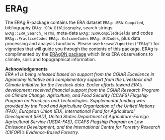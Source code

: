 # ERAg
The ERAg R-package contains the ERA dataset ```ERAg::ERA.Compiled```, bibliography ```ERAg::ERA_Bibliography```, search strings ```ERAg::ERA_Search_Terms```, meta-data ```ERAg::ERACompiledFields``` and codes ```ERAg::PracticeCodes``` ```ERAg::OutcomeCodes``` ```ERAg::EUCodes```, plus data processing and analysis functions. Please use ```browseVignettes("ERAg")``` for vignettes that will guide you through the contents of this package. ERAg is complimented by the [ERAgON package](https://github.com/EiA2030/ERAgON) which links ERA observations to climate, soils and topographical information.

**Acknowledgements**  
*ERA v1 is being released based on support from the CGIAR Excellence in Agronomy Initiative and complimentary support from the Livestock and Climate Initiative for the livestock data. Earlier efforts toward ERA’s development received financial support from the CGIAR Research Program on Climate Change, Agriculture, and Food Security (CCAFS) Flagship Program on Practices and Technologies. Supplemental funding was provided by the Food and Agriculture Organization of the United Nations (FAO), European Union (EU), International Fund for Agricultural Development (IFAD), United States Department of Agriculture-Foreign Agricultural Service (USDA-FAS), CCAFS Flagship Program on Low Emissions Development, and the International Centre for Forestry Research (CIFOR)’s Evidence-Based Forestry.*
